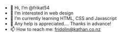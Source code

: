 - 👋 Hi, I’m @frikat54
- 👀 I’m interested in web design
- 🌱 I’m currently learning HTML, CSS and Javascript
- 💞️ Any help is appreciated.... Thanks in advance!
- 📫 How to reach me: fridolin@kathan.co.nz

<!---
frikat54/frikat54 is a ✨ special ✨ repository because its `README.md` (this file) appears on your GitHub profile.
You can click the Preview link to take a look at your changes.
--->
